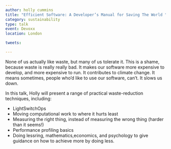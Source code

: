 ```yaml
---
author: holly cummins
title: "Efficient Software: A Developer’s Manual for Saving The World "
category: sustainability
type: talk
event: Devoxx
location: London

tweets:

---
```


None of us actually like waste, but many of us tolerate it. This is a shame, because waste is really really bad.
It makes our software more expensive to develop, and more expensive to run. It contributes to climate change. It means sometimes, people who’d like to use our software, can’t. It slows us down.

In this talk, Holly will present a range of practical waste-reduction techniques, including:

- LightSwitchOps
- Moving computational work to where it hurts least
- Measuring the right thing, instead of measuring the wrong thing (harder than it seems!)
- Performance profiling basics
- Doing lessring, mathematics,economics, and psychology to give guidance on how to achieve more by doing less. 